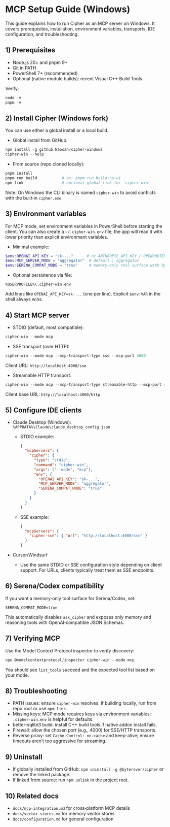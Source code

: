 # MCP Setup Guide (Windows)

This guide explains how to run Cipher as an MCP server on Windows. It covers prerequisites, installation, environment variables, transports, IDE configuration, and troubleshooting.

## 1) Prerequisites
- Node.js 20+ and pnpm 9+
- Git in PATH
- PowerShell 7+ (recommended)
- Optional (native module builds): recent Visual C++ Build Tools

Verify:
```powershell
node -v
pnpm -v
```

## 2) Install Cipher (Windows fork)
You can use either a global install or a local build.

- Global install from GitHub:
```powershell
npm install -g github:Naosan/cipher-windows
cipher-win --help
```

- From source (repo cloned locally):
```powershell
pnpm install
pnpm run build           # or: pnpm run build:no-ui
npm link                 # optional global link for `cipher-win`
```

Note: On Windows the CLI binary is named `cipher-win` to avoid conflicts with the built‑in `cipher.exe`.

## 3) Environment variables
For MCP mode, set environment variables in PowerShell before starting the client. You can also create a `~/.cipher-win.env` file; the app will read it with lower priority than explicit environment variables.

- Minimal example:
```powershell
$env:OPENAI_API_KEY = "sk-..."      # or ANTHROPIC_API_KEY / OPENROUTER_API_KEY / OLLAMA_BASE_URL
$env:MCP_SERVER_MODE = "aggregator"  # default | aggregator
$env:SERENA_COMPAT_MODE = "true"     # memory-only tool surface with OpenAI-compatible schemas
```

- Optional persistence via file:
```
%USERPROFILE%\.cipher-win.env
```
Add lines like `OPENAI_API_KEY=sk-...` (one per line). Explicit `$env:VAR` in the shell always wins.

## 4) Start MCP server
- STDIO (default, most compatible):
```powershell
cipher-win --mode mcp
```

- SSE transport (over HTTP):
```powershell
cipher-win --mode mcp --mcp-transport-type sse --mcp-port 4000
```
Client URL: `http://localhost:4000/sse`

- Streamable HTTP transport:
```powershell
cipher-win --mode mcp --mcp-transport-type streamable-http --mcp-port 4000
```
Client base URL: `http://localhost:4000/http`

## 5) Configure IDE clients
- Claude Desktop (Windows): `%APPDATA%\Claude\claude_desktop_config.json`
  - STDIO example:
    ```json
    {
      "mcpServers": {
        "cipher": {
          "type": "stdio",
          "command": "cipher-win",
          "args": ["--mode", "mcp"],
          "env": {
            "OPENAI_API_KEY": "sk-...",
            "MCP_SERVER_MODE": "aggregator",
            "SERENA_COMPAT_MODE": "true"
          }
        }
      }
    }
    ```
  - SSE example:
    ```json
    {
      "mcpServers": {
        "cipher-sse": { "url": "http://localhost:4000/sse" }
      }
    }
    ```

- Cursor/Windsurf
  - Use the same STDIO or SSE configuration style depending on client support. For URLs, clients typically treat them as SSE endpoints.

## 6) Serena/Codex compatibility
If you want a memory‑only tool surface for Serena/Codex, set:
```
SERENA_COMPAT_MODE=true
```
This automatically disables `ask_cipher` and exposes only memory and reasoning tools with OpenAI‑compatible JSON Schemas.

## 7) Verifying MCP
Use the Model Context Protocol inspector to verify discovery:
```powershell
npx @modelcontextprotocol/inspector cipher-win --mode mcp
```
You should see `list_tools` succeed and the expected tool list based on your mode.

## 8) Troubleshooting
- PATH issues: ensure `cipher-win` resolves. If building locally, run from repo root or use `npm link`.
- Missing keys: MCP mode requires keys via environment variables; `.cipher-win.env` is helpful for defaults.
- better-sqlite3 build: install C++ build tools if native addon install fails.
- Firewall: allow the chosen port (e.g., 4000) for SSE/HTTP transports.
- Reverse proxy: set `Cache-Control: no-cache` and keep-alive; ensure timeouts aren’t too aggressive for streaming.

## 9) Uninstall
- If globally installed from GitHub: `npm uninstall -g @byterover/cipher` or remove the linked package.
- If linked from source: run `npm unlink` in the project root.

## 10) Related docs
- `docs/mcp-integration.md` for cross‑platform MCP details
- `docs/vector-stores.md` for memory vector stores
- `docs/configuration.md` for general configuration

